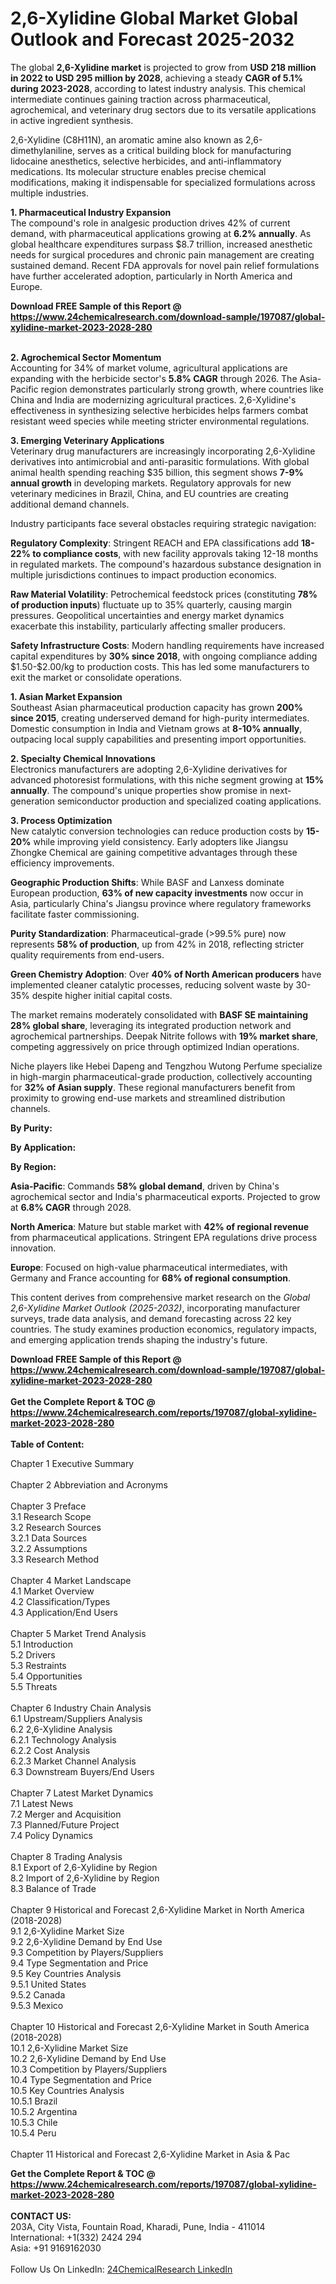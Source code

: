 <h1>2,6-Xylidine Global Market Global Outlook and Forecast 2025-2032</h1><p>The global <strong>2,6-Xylidine market</strong> is projected to grow from <strong>USD 218 million in 2022 to USD 295 million by 2028</strong>, achieving a steady <strong>CAGR of 5.1% during 2023-2028</strong>, according to latest industry analysis. This chemical intermediate continues gaining traction across pharmaceutical, agrochemical, and veterinary drug sectors due to its versatile applications in active ingredient synthesis.</p><p>2,6-Xylidine (C8H11N), an aromatic amine also known as 2,6-dimethylaniline, serves as a critical building block for manufacturing lidocaine anesthetics, selective herbicides, and anti-inflammatory medications. Its molecular structure enables precise chemical modifications, making it indispensable for specialized formulations across multiple industries.</p><p><strong>1. Pharmaceutical Industry Expansion</strong><br>
The compound's role in analgesic production drives 42% of current demand, with pharmaceutical applications growing at <strong>6.2% annually</strong>. As global healthcare expenditures surpass $8.7 trillion, increased anesthetic needs for surgical procedures and chronic pain management are creating sustained demand. Recent FDA approvals for novel pain relief formulations have further accelerated adoption, particularly in North America and Europe.</p><div><b>Download FREE Sample of this Report @ 
            <a href="https://www.24chemicalresearch.com/download-sample/197087/global-xylidine-market-2023-2028-280">
            https://www.24chemicalresearch.com/download-sample/197087/global-xylidine-market-2023-2028-280</a></b></div><br><p><strong>2. Agrochemical Sector Momentum</strong><br>
Accounting for 34% of market volume, agricultural applications are expanding with the herbicide sector's <strong>5.8% CAGR</strong> through 2026. The Asia-Pacific region demonstrates particularly strong growth, where countries like China and India are modernizing agricultural practices. 2,6-Xylidine's effectiveness in synthesizing selective herbicides helps farmers combat resistant weed species while meeting stricter environmental regulations.</p><p><strong>3. Emerging Veterinary Applications</strong><br>
Veterinary drug manufacturers are increasingly incorporating 2,6-Xylidine derivatives into antimicrobial and anti-parasitic formulations. With global animal health spending reaching $35 billion, this segment shows <strong>7-9% annual growth</strong> in developing markets. Regulatory approvals for new veterinary medicines in Brazil, China, and EU countries are creating additional demand channels.</p><p>Industry participants face several obstacles requiring strategic navigation:</p><p><strong>Regulatory Complexity</strong>: Stringent REACH and EPA classifications add <strong>18-22% to compliance costs</strong>, with new facility approvals taking 12-18 months in regulated markets. The compound's hazardous substance designation in multiple jurisdictions continues to impact production economics.</p><p><strong>Raw Material Volatility</strong>: Petrochemical feedstock prices (constituting <strong>78% of production inputs</strong>) fluctuate up to 35% quarterly, causing margin pressures. Geopolitical uncertainties and energy market dynamics exacerbate this instability, particularly affecting smaller producers.</p><p><strong>Safety Infrastructure Costs</strong>: Modern handling requirements have increased capital expenditures by <strong>30% since 2018</strong>, with ongoing compliance adding $1.50-$2.00/kg to production costs. This has led some manufacturers to exit the market or consolidate operations.</p><p><strong>1. Asian Market Expansion</strong><br>
Southeast Asian pharmaceutical production capacity has grown <strong>200% since 2015</strong>, creating underserved demand for high-purity intermediates. Domestic consumption in India and Vietnam grows at <strong>8-10% annually</strong>, outpacing local supply capabilities and presenting import opportunities.</p><p><strong>2. Specialty Chemical Innovations</strong><br>
Electronics manufacturers are adopting 2,6-Xylidine derivatives for advanced photoresist formulations, with this niche segment growing at <strong>15% annually</strong>. The compound's unique properties show promise in next-generation semiconductor production and specialized coating applications.</p><p><strong>3. Process Optimization</strong><br>
New catalytic conversion technologies can reduce production costs by <strong>15-20%</strong> while improving yield consistency. Early adopters like Jiangsu Zhongke Chemical are gaining competitive advantages through these efficiency improvements.</p><p><strong>Geographic Production Shifts</strong>: While BASF and Lanxess dominate European production, <strong>63% of new capacity investments</strong> now occur in Asia, particularly China's Jiangsu province where regulatory frameworks facilitate faster commissioning.</p><p><strong>Purity Standardization</strong>: Pharmaceutical-grade (&gt;99.5% pure) now represents <strong>58% of production</strong>, up from 42% in 2018, reflecting stricter quality requirements from end-users.</p><p><strong>Green Chemistry Adoption</strong>: Over <strong>40% of North American producers</strong> have implemented cleaner catalytic processes, reducing solvent waste by 30-35% despite higher initial capital costs.</p><p>The market remains moderately consolidated with <strong>BASF SE maintaining 28% global share</strong>, leveraging its integrated production network and agrochemical partnerships. Deepak Nitrite follows with <strong>19% market share</strong>, competing aggressively on price through optimized Indian operations.</p><p>Niche players like Hebei Dapeng and Tengzhou Wutong Perfume specialize in high-margin pharmaceutical-grade production, collectively accounting for <strong>32% of Asian supply</strong>. These regional manufacturers benefit from proximity to growing end-use markets and streamlined distribution channels.</p><p><strong>By Purity:</strong></p><p><strong>By Application:</strong></p><p><strong>By Region:</strong></p><p><strong>Asia-Pacific</strong>: Commands <strong>58% global demand</strong>, driven by China's agrochemical sector and India's pharmaceutical exports. Projected to grow at <strong>6.8% CAGR</strong> through 2028.</p><p><strong>North America</strong>: Mature but stable market with <strong>42% of regional revenue</strong> from pharmaceutical applications. Stringent EPA regulations drive process innovation.</p><p><strong>Europe</strong>: Focused on high-value pharmaceutical intermediates, with Germany and France accounting for <strong>68% of regional consumption</strong>.</p><p>This content derives from comprehensive market research on the <em>Global 2,6-Xylidine Market Outlook (2025-2032)</em>, incorporating manufacturer surveys, trade data analysis, and demand forecasting across 22 key countries. The study examines production economics, regulatory impacts, and emerging application trends shaping the industry's future.</p><div><b>Download FREE Sample of this Report @ 
            <a href="https://www.24chemicalresearch.com/download-sample/197087/global-xylidine-market-2023-2028-280">
            https://www.24chemicalresearch.com/download-sample/197087/global-xylidine-market-2023-2028-280</a></b></div><br><div><b>Get the Complete Report & TOC @ 
            <a href="https://www.24chemicalresearch.com/reports/197087/global-xylidine-market-2023-2028-280">
            https://www.24chemicalresearch.com/reports/197087/global-xylidine-market-2023-2028-280</a></b></div><br>
            <b>Table of Content:</b><p>Chapter 1 Executive Summary<br />
<br />
Chapter 2 Abbreviation and Acronyms<br />
<br />
Chapter 3 Preface<br />
3.1 Research Scope<br />
3.2 Research Sources<br />
3.2.1 Data Sources<br />
3.2.2 Assumptions<br />
3.3 Research Method<br />
<br />
Chapter 4 Market Landscape<br />
4.1 Market Overview<br />
4.2 Classification/Types<br />
4.3 Application/End Users<br />
<br />
Chapter 5 Market Trend Analysis<br />
5.1 Introduction<br />
5.2 Drivers<br />
5.3 Restraints<br />
5.4 Opportunities<br />
5.5 Threats<br />
<br />
Chapter 6 Industry Chain Analysis<br />
6.1 Upstream/Suppliers Analysis<br />
6.2 2,6-Xylidine Analysis<br />
6.2.1 Technology Analysis<br />
6.2.2 Cost Analysis<br />
6.2.3 Market Channel Analysis<br />
6.3 Downstream Buyers/End Users<br />
<br />
Chapter 7 Latest Market Dynamics<br />
7.1 Latest News<br />
7.2 Merger and Acquisition<br />
7.3 Planned/Future Project<br />
7.4 Policy Dynamics<br />
<br />
Chapter 8 Trading Analysis<br />
8.1 Export of 2,6-Xylidine by Region<br />
8.2 Import of 2,6-Xylidine by Region<br />
8.3 Balance of Trade<br />
<br />
Chapter 9 Historical and Forecast 2,6-Xylidine Market in North America (2018-2028)<br />
9.1 2,6-Xylidine Market Size<br />
9.2 2,6-Xylidine Demand by End Use<br />
9.3 Competition by Players/Suppliers<br />
9.4 Type Segmentation and Price<br />
9.5 Key Countries Analysis<br />
9.5.1 United States<br />
9.5.2 Canada<br />
9.5.3 Mexico<br />
<br />
Chapter 10 Historical and Forecast 2,6-Xylidine Market in South America (2018-2028)<br />
10.1 2,6-Xylidine Market Size<br />
10.2 2,6-Xylidine Demand by End Use<br />
10.3 Competition by Players/Suppliers<br />
10.4 Type Segmentation and Price<br />
10.5 Key Countries Analysis<br />
10.5.1 Brazil<br />
10.5.2 Argentina<br />
10.5.3 Chile<br />
10.5.4 Peru<br />
<br />
Chapter 11 Historical and Forecast 2,6-Xylidine Market in Asia & Pac</p><div><b>Get the Complete Report & TOC @ 
            <a href="https://www.24chemicalresearch.com/reports/197087/global-xylidine-market-2023-2028-280">
            https://www.24chemicalresearch.com/reports/197087/global-xylidine-market-2023-2028-280</a></b></div><br><b>CONTACT US:</b><br>
            203A, City Vista, Fountain Road, Kharadi, Pune, India - 411014<br>
            International: +1(332) 2424 294<br>
            Asia: +91 9169162030 <br><br>
            Follow Us On LinkedIn: <a href="https://www.linkedin.com/company/24chemicalresearch/">24ChemicalResearch LinkedIn</a>